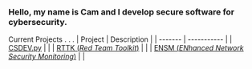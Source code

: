 ### Hello, my name is Cam and I develop secure software for cybersecurity.

Current Projects . . .
| Project | Description |
| ------- | ----------- |
| [CSDEV.py](https://github.com/CameronAuler/CSDEV.py) |  |
| [RTTK (*Red Team Toolkit*)](https://github.com/CameronAuler/RTTK/wiki) |  |
| [ENSM (*ENhanced Network Security Monitoring*)](https://github.com/CameronAuler/ENSM/wiki) |  |



<!--
**CameronAuler/CameronAuler** is a ✨ _special_ ✨ repository because its `README.md` (this file) appears on your GitHub profile.

Here are some ideas to get you started:

- 🔭 I’m currently working on ...
- 🌱 I’m currently learning ...
- 👯 I’m looking to collaborate on ...
- 🤔 I’m looking for help with ...
- 💬 Ask me about ...
- 📫 How to reach me: ...
- 😄 Pronouns: ...
- ⚡ Fun fact: ...
-->
